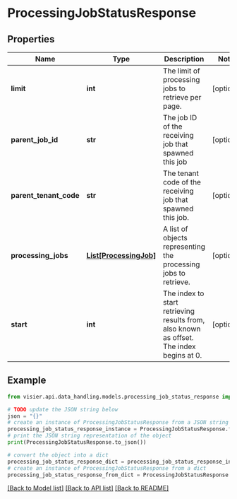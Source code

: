 # ProcessingJobStatusResponse


## Properties

Name | Type | Description | Notes
------------ | ------------- | ------------- | -------------
**limit** | **int** | The limit of processing jobs to retrieve per page. | [optional] 
**parent_job_id** | **str** | The job ID of the receiving job that spawned this job | [optional] 
**parent_tenant_code** | **str** | The tenant code of the receiving job that spawned this job. | [optional] 
**processing_jobs** | [**List[ProcessingJob]**](ProcessingJob.md) | A list of objects representing the processing jobs to retrieve. | [optional] 
**start** | **int** | The index to start retrieving results from, also known as offset. The index begins at 0. | [optional] 

## Example

```python
from visier.api.data_handling.models.processing_job_status_response import ProcessingJobStatusResponse

# TODO update the JSON string below
json = "{}"
# create an instance of ProcessingJobStatusResponse from a JSON string
processing_job_status_response_instance = ProcessingJobStatusResponse.from_json(json)
# print the JSON string representation of the object
print(ProcessingJobStatusResponse.to_json())

# convert the object into a dict
processing_job_status_response_dict = processing_job_status_response_instance.to_dict()
# create an instance of ProcessingJobStatusResponse from a dict
processing_job_status_response_from_dict = ProcessingJobStatusResponse.from_dict(processing_job_status_response_dict)
```
[[Back to Model list]](../README.md#documentation-for-models) [[Back to API list]](../README.md#documentation-for-api-endpoints) [[Back to README]](../README.md)


